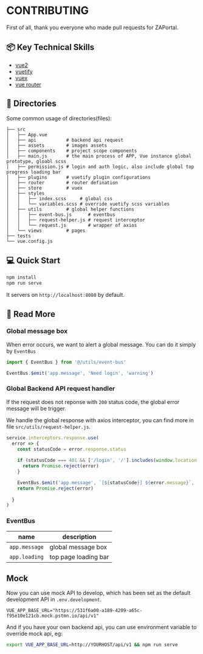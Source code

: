 # CONTRIBUTING

First of all, thank you everyone who made pull requests for ZAPortal.

## 📦 Key Technical Skills

- [vue2](https://v2.vuejs.org/)
- [vuetify](https://vuetifyjs.com/)
- [vuex](https://vuex.vuejs.org/)
- [vue router](https://router.vuejs.org/)

## 📁 Directories

Some common usage of directories(files):

```shell
├── src
│   ├── App.vue
│   ├── api           # backend api request
│   ├── assets        # images assets
│   ├── components    # project scope components
│   ├── main.js       # the main process of APP, Vue instance global prototype, gloabl scss
│   ├── permission.js # login and auth logic, also include global top progress loading bar
│   ├── plugins       # vuetify plugin configurations
│   ├── router        # router defination
│   ├── store         # vuex
│   ├── styles 
│   │   ├── index.scss     # global css
│   │   └── variables.scss # override vuetify scss variables
│   ├── utils         # global helper functions
│   │   ├── event-bus.js      # eventbus
│   │   ├── request-helper.js # request interceptor
│   │   └── request.js        # wrapper of axios
│   └── views         # pages
├── tests
└── vue.config.js
```

## 💻 Quick Start

```bash
npm install
npm run serve
```

It servers on `http://localhost:8080` by default.

## 🎁 Read More

### Global message box

When error occurs, we want to alert a global message. You can do it simply by `EventBus`

```js
import { EventBus } from '@/utils/event-bus'

EventBus.$emit('app.message', 'Need login', 'warning')
```

### Global Backend API request handler

If the request does not reponse with `200` status code, the global error message will be trigger.

We handle the global response with axios interceptor, you can find more in file `src/utils/request-helper.js`.

```js
service.interceptors.response.use(
  error => {
    const statusCode = error.response.status
    
    if (statusCode === 401 && ['/login', '/'].includes(window.location.pathname)) { // ignore error message
      return Promise.reject(error)
    }

    EventBus.$emit('app.message', `[${statusCode}] ${error.message}`, 'error')
    return Promise.reject(error)
    
  }
)
```


### EventBus

| name            | description       |
|-                |-                  |
| `app.message`   | global message box|
| `app.loading`   | top page loading bar |


## Mock

Now you can use mock API to develop, which has been set as the default development API in `.env.development`.

```dotenv
VUE_APP_BASE_URL="https://531f6a00-a189-4209-a65c-f95e10e121cb.mock.pstmn.io/api/v1"
```
And if you have your own backend api, you can use environment variable to override mock api, eg:

```bash
export VUE_APP_BASE_URL=http://YOURHOST/api/v1 && npm run serve 
```
